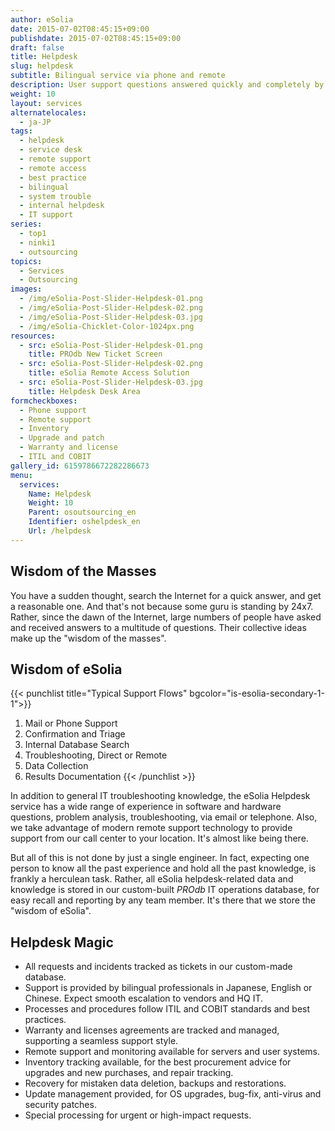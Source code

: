 ```yaml
---
author: eSolia
date: 2015-07-02T08:45:15+09:00
publishdate: 2015-07-02T08:45:15+09:00
draft: false
title: Helpdesk
slug: helpdesk
subtitle: Bilingual service via phone and remote
description: User support questions answered quickly and completely by our bilingual professionals, with knowledge stored in our internal helpdesk operations database. - from eSolia Inc.
weight: 10
layout: services
alternatelocales:
  - ja-JP
tags:
  - helpdesk
  - service desk
  - remote support
  - remote access
  - best practice
  - bilingual
  - system trouble
  - internal helpdesk
  - IT support
series:
  - top1
  - ninki1
  - outsourcing
topics:
  - Services
  - Outsourcing
images:
  - /img/eSolia-Post-Slider-Helpdesk-01.png
  - /img/eSolia-Post-Slider-Helpdesk-02.png
  - /img/eSolia-Post-Slider-Helpdesk-03.jpg
  - /img/eSolia-Chicklet-Color-1024px.png
resources:
  - src: eSolia-Post-Slider-Helpdesk-01.png
    title: PROdb New Ticket Screen
  - src: eSolia-Post-Slider-Helpdesk-02.png
    title: eSolia Remote Access Solution
  - src: eSolia-Post-Slider-Helpdesk-03.jpg
    title: Helpdesk Desk Area
formcheckboxes:
  - Phone support
  - Remote support
  - Inventory
  - Upgrade and patch
  - Warranty and license
  - ITIL and COBIT
gallery_id: 6159786672282286673
menu:
  services:
    Name: Helpdesk
    Weight: 10
    Parent: osoutsourcing_en
    Identifier: oshelpdesk_en
    Url: /helpdesk
---
```


## Wisdom of the Masses

You have a sudden thought, search the Internet for a quick answer, and get a reasonable one. And that's not because some guru is standing by 24x7. Rather, since the dawn of the Internet, large numbers of people have asked and received answers to a multitude of questions. Their collective ideas make up the "wisdom of the masses".

## Wisdom of eSolia

{{< punchlist title="Typical Support Flows" bgcolor="is-esolia-secondary-1-1">}}
1. Mail or Phone Support
1. Confirmation and Triage
1. Internal Database Search
1. Troubleshooting, Direct or Remote 
1. Data Collection
1. Results Documentation
{{< /punchlist >}}

In addition to general IT troubleshooting knowledge, the eSolia Helpdesk service has a wide range of experience in software and hardware questions, problem analysis, troubleshooting, via email or telephone. Also, we take advantage of modern remote support technology to provide support from our call center to your location. It's almost like being there.

But all of this is not done by just a single engineer. In fact, expecting one person to know all the past experience and hold all the past knowledge, is frankly a herculean task. Rather, all eSolia helpdesk-related data and knowledge is stored in our custom-built _PROdb_ IT operations database, for easy recall and reporting by any team member. It's there that we store the "wisdom of eSolia".

## Helpdesk Magic

* All requests and incidents tracked as tickets in our custom-made database.  
* Support is provided by bilingual professionals in Japanese, English or Chinese. Expect smooth escalation to vendors and HQ IT.
* Processes and procedures follow ITIL and COBIT standards and best practices.
* Warranty and licenses agreements are tracked and managed, supporting a seamless support style.
* Remote support and monitoring available for servers and user systems.
* Inventory tracking available, for the best procurement advice for upgrades and new purchases, and repair tracking.
* Recovery for mistaken data deletion, backups and restorations.
* Update management provided, for OS upgrades, bug-fix, anti-virus and security patches.
* Special processing for urgent or high-impact requests.



